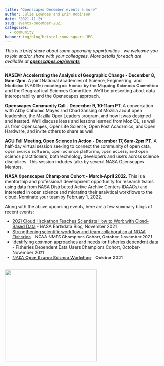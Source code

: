 ```yaml
---
title: "Openscapes December events & more"
author: Julie Lowndes and Erin Robinson
date: '2021-11-29'
slug: events-december-2021
categories:
  - community
banner: img/blog/bristol-snow-square.JPG
---
```


*This is a brief share about some upcoming opportunities - we welcome you to join and/or share with your colleagues. More details for each are available at* ***[openscapes.org/events](https://openscapes.github.io/events/)***

---

**NASEM: Accelerating the Analysis of Geographic Change - December 8, 9am-2pm.** A joint National Academies of Science, Engineering, and Medicine (NASEM) meeting co-hosted by the Mapping Sciences Committee and the Geographical Sciences Committee. We’ll be presenting about data interoperability and the Openscapes approach.

**Openscapes Community Call - December 9, 10-11am PT**. A conversation with Abby Cabunoc Mayes and Chad Sansing of Mozilla about open leadership, the Mozilla Open Leaders program, and how it was designed and iterated. We’ll discuss ideas and lessons learned from Moz OL, as well as from Openscapes, Open Life Science, Open Post Academics, and Open Hardware, and invite others to share as well. 

**AGU Fall Meeting, Open Science in Action - December 17, 6am-2pm PT**. A half-day virtual session seeking to connect the community of open data, open source software, open science platforms, open access, and open science practitioners, both technology developers and users across science disciplines. This session includes talks by several NASA Openscapes Mentors.

**NASA Openscapes Champions Cohort - March-April 2022.** This is a mentorship and professional development opportunity for research teams using data from NASA Distributed Active Archive Centers (DAACs) and interested in open science and migrating their analytical workflows to the cloud. Nominate your team by February 1, 2022.


Along with the above upcoming events, here are a few summary blogs of recent events:

* [2021 Cloud Hackathon Teaches Scientists How to Work with Cloud-Based Data](https://earthdata.nasa.gov/learn/articles/2021-cloud-hackathon) - NASA Earthdata Blog, November 2021
* [Strengthening scientific workflow and team collaboration at NOAA Fisheries](https://www.openscapes.org/blog/2021/11/12/noaa-nmfs-champions/) - NOAA NMFS Champions Cohort, October-November 2021
* [Identifying common approaches and needs for fisheries dependent data](https://www.openscapes.org/blog/2021/11/12/fdd-champions/) - Fisheries Dependent Data Users Champions Cohort, October-November 2021
* [NASA Open Source Science Workshop](https://www.openscapes.org/blog/2021/10/18/nasa-open-source-science/) - October 2021

<br>
  <img src="/img/blog/bristol-snow-square.JPG" width="300px">
<br>

